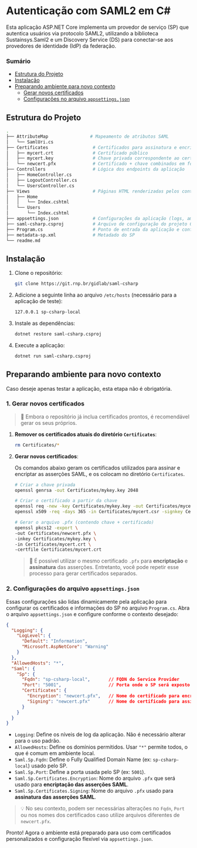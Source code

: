 # Autenticação com SAML2 em C#  

 
Esta aplicação ASP.NET Core implementa um provedor de serviço (SP) que autentica usuários via protocolo SAML2, utilizando a biblioteca Sustainsys.Saml2 e um Discovery Service (DS) para conectar-se aos provedores de identidade (IdP) da federação.

### Sumário
 
  - [Estrutura do Projeto](#estrutura-do-projeto)
  - [Instalação](#instala%C3%A7%C3%A3o)
  - [Preparando ambiente para novo contexto](#preparando-ambiente-para-novo-contexto)
      - [Gerar novos certificados](#1-gerar-novos-certificados)
      - [Configurações no arquivo `appsettings.json`](#2-configurações-do-arquivo-appsettingsjson)

## Estrutura do Projeto

```bash
.
├── AttributeMap                # Mapeamento de atributos SAML  
│   └── SamlUri.cs              
├── Certificates                 # Certificados para assinatura e encriptação das asserções SAML 
│   ├── mycert.crt               # Certificado público
│   ├── mycert.key               # Chave privada correspondente ao certificado
│   └── newcert.pfx              # Certificado + chave combinados em formato PFX (usado pelo SP)
├── Controllers                  # Lógica dos endpoints da aplicação
│   ├── HomeController.cs        
│   ├── LogoutController.cs       
│   └── UsersController.cs        
├── Views                        # Páginas HTML renderizadas pelos controllers
│   ├── Home
│   │   └── Index.cshtml            
│   └── Users
│       └── Index.cshtml        
├── appsettings.json             # Configurações da aplicação (logs, ambiente e variáveis)
├── saml-csharp.csproj           # Arquivo de configuração do projeto C# (.NET)
├── Program.cs                   # Ponto de entrada da aplicação e configuração do serviço 
├── metadata-sp.xml              # Metadado do SP
└── readme.md                    
```

## Instalação

1. Clone o repositório:

   ```sh
   git clone https://git.rnp.br/gidlab/saml-csharp
   ```
2. Adicione a seguinte linha ao arquivo  `/etc/hosts` (necessário para a aplicação de teste):

    ```sh
    127.0.0.1 sp-csharp-local
    ```
3. Instale as dependências:

   ```sh
   dotnet restore saml-csharp.csproj
   ```
4. Execute a aplicação:

   ```sh
   dotnet run saml-csharp.csproj
   ``` 
 

## Preparando ambiente para novo contexto

Caso deseje apenas testar a aplicação, esta etapa não é obrigatória.  


### 1. Gerar novos certificados  
 
> 📝 Embora o repositório já inclua certificados prontos, é recomendável gerar os seus próprios.

   1. **Remover os certificados atuais do diretório `Certificates`**:

      ```bash
      rm Certificates/*
      ```

   2. **Gerar novos certificados**:

      Os comandos abaixo geram os certificados utilizados para assinar e encriptar as asserções SAML, e os colocam no diretório `Certificates`.

      ```bash
      # Criar a chave privada
      openssl genrsa -out Certificates/mykey.key 2048

      # Criar o certificado a partir da chave
      openssl req -new -key Certificates/mykey.key -out Certificates/mycert.csr
      openssl x509 -req -days 365 -in Certificates/mycert.csr -signkey Certificates/mykey.key -out Certificates/mycert.crt

      # Gerar o arquivo .pfx (contendo chave + certificado)
      openssl pkcs12 -export \
      -out Certificates/newcert.pfx \
      -inkey Certificates/mykey.key \
      -in Certificates/mycert.crt \
      -certfile Certificates/mycert.crt
      ```

      > 📝 É possível utilizar o mesmo certificado `.pfx` para **encriptação** e **assinatura** das asserções. Entretanto, você pode repetir esse processo para gerar certificados separados.


### 2. Configurações do arquivo `appsettings.json`

Essas configurações são lidas dinamicamente pela aplicação para configurar os certificados e informações do SP no arquivo `Program.cs`. Abra o arquivo `appsettings.json` e configure conforme o contexto desejado:

```json
{
  "Logging": {
    "LogLevel": {
      "Default": "Information",
      "Microsoft.AspNetCore": "Warning"
    }
  },
  "AllowedHosts": "*",
  "Saml": {
    "Sp": {
      "Fqdn": "sp-csharp-local",       // FQDN do Service Provider
      "Port": "5001",                  // Porta onde o SP será exposto
      "Certificates": {
        "Encryption": "newcert.pfx",   // Nome do certificado para encriptação
        "Signing": "newcert.pfx"       // Nome do certificado para assinatura
      }
    }
  }
}
```

- `Logging`: Define os níveis de log da aplicação. Não é necessário alterar para o uso padrão.
- `AllowedHosts`: Define os domínios permitidos. Usar `"*"` permite todos, o que é comum em ambiente local.
- `Saml.Sp.Fqdn`: Define o Fully Qualified Domain Name (ex: `sp-csharp-local`) usado pelo SP.
- `Saml.Sp.Port`: Define a porta usada pelo SP (ex: `5001`).
- `Saml.Sp.Certificates.Encryption`: Nome do arquivo `.pfx` que será usado para **encriptação das asserções SAML**.
- `Saml.Sp.Certificates.Signing`: Nome do arquivo `.pfx` usado para **assinatura das asserções SAML**.

> 💡 No seu contexto, podem ser necessárias alterações no `Fqdn`, `Port` ou nos nomes dos certificados caso utilize arquivos diferentes de `newcert.pfx`.

 
Pronto! Agora o ambiente está preparado para uso com certificados personalizados e configuração flexível via `appsettings.json`.

